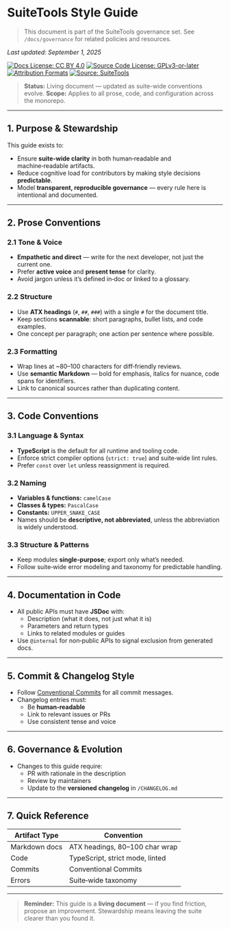 # SuiteTools Style Guide

> This document is part of the SuiteTools governance set.
> See `/docs/governance` for related policies and resources.

_Last updated: September 1, 2025_

<!-- License badges: keep in sync with LICENSE, LICENSE-DOCS.md and ATTRIBUTION.md -->
[![Docs License: CC BY 4.0](https://img.shields.io/badge/Docs%20License-CC%20BY%204.0-lightgrey.svg)](LICENSE-DOCS.md) [![Source Code License: GPLv3-or-later](https://img.shields.io/badge/Source%20Code-GPLv3--or--later-yellow.svg)](LICENSE)
[![Attribution Formats](https://img.shields.io/badge/Attribution%20Formats-Markdown%20%26%20Plain%20Text-blue)](ATTRIBUTION.md) [![Source: SuiteTools](https://img.shields.io/badge/Source-SuiteTools-green)](https://github.com/mattplant/SuiteTools/)

> **Status:** Living document — updated as suite-wide conventions evolve.
> **Scope:** Applies to all prose, code, and configuration across the monorepo.

---

## 1. Purpose & Stewardship

This guide exists to:

- Ensure **suite-wide clarity** in both human‑readable and machine‑readable artifacts.
- Reduce cognitive load for contributors by making style decisions **predictable**.
- Model **transparent, reproducible governance** — every rule here is intentional and documented.

---

## 2. Prose Conventions

### 2.1 Tone & Voice

- **Empathetic and direct** — write for the next developer, not just the current one.
- Prefer **active voice** and **present tense** for clarity.
- Avoid jargon unless it’s defined in‑doc or linked to a glossary.

### 2.2 Structure

- Use **ATX headings** (`#`, `##`, `###`) with a single `#` for the document title.
- Keep sections **scannable**: short paragraphs, bullet lists, and code examples.
- One concept per paragraph; one action per sentence where possible.

### 2.3 Formatting

- Wrap lines at ~80–100 characters for diff‑friendly reviews.
- Use **semantic Markdown** — bold for emphasis, italics for nuance, code spans for identifiers.
- Link to canonical sources rather than duplicating content.

---

## 3. Code Conventions

### 3.1 Language & Syntax

- **TypeScript** is the default for all runtime and tooling code.
- Enforce strict compiler options (`strict: true`) and suite‑wide lint rules.
- Prefer `const` over `let` unless reassignment is required.

### 3.2 Naming

- **Variables & functions:** `camelCase`
- **Classes & types:** `PascalCase`
- **Constants:** `UPPER_SNAKE_CASE`
- Names should be **descriptive, not abbreviated**, unless the abbreviation is widely understood.

### 3.3 Structure & Patterns

- Keep modules **single‑purpose**; export only what’s needed.
- Follow suite‑wide error modeling and taxonomy for predictable handling.

---

## 4. Documentation in Code

- All public APIs must have **JSDoc** with:
  - Description (what it does, not just what it is)
  - Parameters and return types
  - Links to related modules or guides
- Use `@internal` for non‑public APIs to signal exclusion from generated docs.

---

## 5. Commit & Changelog Style

- Follow [Conventional Commits](https://www.conventionalcommits.org/) for all commit messages.
- Changelog entries must:
  - Be **human‑readable**
  - Link to relevant issues or PRs
  - Use consistent tense and voice

---

## 6. Governance & Evolution

- Changes to this guide require:
  - PR with rationale in the description
  - Review by maintainers
  - Update to the **versioned changelog** in `/CHANGELOG.md`

---

## 7. Quick Reference

| Artifact Type | Convention |
|---------------|------------|
| Markdown docs | ATX headings, 80–100 char wrap |
| Code          | TypeScript, strict mode, linted |
| Commits       | Conventional Commits |
| Errors        | Suite‑wide taxonomy |

---

> **Reminder:** This guide is a **living document** — if you find friction, propose an improvement.
> Stewardship means leaving the suite clearer than you found it.
